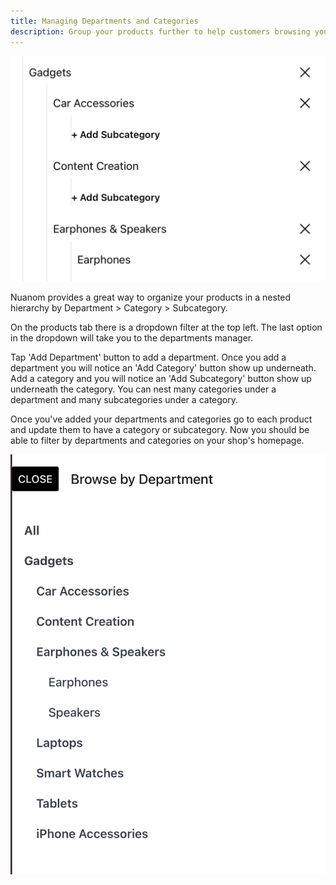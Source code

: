 ```yaml
---
title: Managing Departments and Categories
description: Group your products further to help customers browsing your website.
---
```


![Departments and categories](../../../../assets/departments-categories.jpeg)

Nuanom provides a great way to organize your products in a nested hierarchy by Department > Category > Subcategory. 

On the products tab there is a dropdown filter at the top left. The last option in the dropdown will take you to the departments manager.

Tap 'Add Department' button to add a department. Once you add a department you will notice an 'Add Category' button show up underneath. Add a category and you will notice an 'Add Subcategory' button show up underneath the category. You can nest many categories under a department and many subcategories under a category.

Once you've added your departments and categories go to each product and update them to have a category or subcategory. Now you should be able to filter by departments and categories on your shop's homepage.

![Filter by departments and categories](../../../../assets/filter-departments-categories.png)